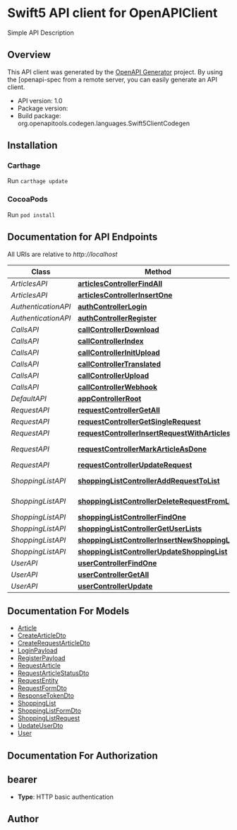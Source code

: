 # Swift5 API client for OpenAPIClient

Simple API Description

## Overview
This API client was generated by the [OpenAPI Generator](https://openapi-generator.tech) project.  By using the [openapi-spec from a remote server, you can easily generate an API client.

- API version: 1.0
- Package version: 
- Build package: org.openapitools.codegen.languages.Swift5ClientCodegen

## Installation

### Carthage

Run `carthage update`

### CocoaPods

Run `pod install`

## Documentation for API Endpoints

All URIs are relative to *http://localhost*

Class | Method | HTTP request | Description
------------ | ------------- | ------------- | -------------
*ArticlesAPI* | [**articlesControllerFindAll**](docs/ArticlesAPI.md#articlescontrollerfindall) | **GET** /api/articles | 
*ArticlesAPI* | [**articlesControllerInsertOne**](docs/ArticlesAPI.md#articlescontrollerinsertone) | **POST** /api/articles | 
*AuthenticationAPI* | [**authControllerLogin**](docs/AuthenticationAPI.md#authcontrollerlogin) | **POST** /api/auth/login | 
*AuthenticationAPI* | [**authControllerRegister**](docs/AuthenticationAPI.md#authcontrollerregister) | **POST** /api/auth/register | 
*CallsAPI* | [**callControllerDownload**](docs/CallsAPI.md#callcontrollerdownload) | **GET** /api/call/download/{id} | 
*CallsAPI* | [**callControllerIndex**](docs/CallsAPI.md#callcontrollerindex) | **GET** /api/call | 
*CallsAPI* | [**callControllerInitUpload**](docs/CallsAPI.md#callcontrollerinitupload) | **GET** /api/call/upload | 
*CallsAPI* | [**callControllerTranslated**](docs/CallsAPI.md#callcontrollertranslated) | **PUT** /api/call/translated/{id} | 
*CallsAPI* | [**callControllerUpload**](docs/CallsAPI.md#callcontrollerupload) | **POST** /api/call/upload/{id} | 
*CallsAPI* | [**callControllerWebhook**](docs/CallsAPI.md#callcontrollerwebhook) | **GET** /api/call/webhook | 
*DefaultAPI* | [**appControllerRoot**](docs/DefaultAPI.md#appcontrollerroot) | **GET** /api | 
*RequestAPI* | [**requestControllerGetAll**](docs/RequestAPI.md#requestcontrollergetall) | **GET** /api/request | 
*RequestAPI* | [**requestControllerGetSingleRequest**](docs/RequestAPI.md#requestcontrollergetsinglerequest) | **GET** /api/request/{requestId} | 
*RequestAPI* | [**requestControllerInsertRequestWithArticles**](docs/RequestAPI.md#requestcontrollerinsertrequestwitharticles) | **POST** /api/request | 
*RequestAPI* | [**requestControllerMarkArticleAsDone**](docs/RequestAPI.md#requestcontrollermarkarticleasdone) | **PUT** /api/request/{requestId}/{articleId} | 
*RequestAPI* | [**requestControllerUpdateRequest**](docs/RequestAPI.md#requestcontrollerupdaterequest) | **PUT** /api/request/{requestId} | 
*ShoppingListAPI* | [**shoppingListControllerAddRequestToList**](docs/ShoppingListAPI.md#shoppinglistcontrolleraddrequesttolist) | **PUT** /api/shopping-list/{shoppingListId}/{requestId} | 
*ShoppingListAPI* | [**shoppingListControllerDeleteRequestFromList**](docs/ShoppingListAPI.md#shoppinglistcontrollerdeleterequestfromlist) | **DELETE** /api/shopping-list/{shoppingListId}/{requestId} | 
*ShoppingListAPI* | [**shoppingListControllerFindOne**](docs/ShoppingListAPI.md#shoppinglistcontrollerfindone) | **GET** /api/shopping-list/{id} | 
*ShoppingListAPI* | [**shoppingListControllerGetUserLists**](docs/ShoppingListAPI.md#shoppinglistcontrollergetuserlists) | **GET** /api/shopping-list | 
*ShoppingListAPI* | [**shoppingListControllerInsertNewShoppingList**](docs/ShoppingListAPI.md#shoppinglistcontrollerinsertnewshoppinglist) | **POST** /api/shopping-list | 
*ShoppingListAPI* | [**shoppingListControllerUpdateShoppingList**](docs/ShoppingListAPI.md#shoppinglistcontrollerupdateshoppinglist) | **PUT** /api/shopping-list/{id} | 
*UserAPI* | [**userControllerFindOne**](docs/UserAPI.md#usercontrollerfindone) | **GET** /api/user/{id} | 
*UserAPI* | [**userControllerGetAll**](docs/UserAPI.md#usercontrollergetall) | **GET** /api/user | 
*UserAPI* | [**userControllerUpdate**](docs/UserAPI.md#usercontrollerupdate) | **PUT** /api/user/{id} | 


## Documentation For Models

 - [Article](docs/Article.md)
 - [CreateArticleDto](docs/CreateArticleDto.md)
 - [CreateRequestArticleDto](docs/CreateRequestArticleDto.md)
 - [LoginPayload](docs/LoginPayload.md)
 - [RegisterPayload](docs/RegisterPayload.md)
 - [RequestArticle](docs/RequestArticle.md)
 - [RequestArticleStatusDto](docs/RequestArticleStatusDto.md)
 - [RequestEntity](docs/RequestEntity.md)
 - [RequestFormDto](docs/RequestFormDto.md)
 - [ResponseTokenDto](docs/ResponseTokenDto.md)
 - [ShoppingList](docs/ShoppingList.md)
 - [ShoppingListFormDto](docs/ShoppingListFormDto.md)
 - [ShoppingListRequest](docs/ShoppingListRequest.md)
 - [UpdateUserDto](docs/UpdateUserDto.md)
 - [User](docs/User.md)


## Documentation For Authorization


## bearer

- **Type**: HTTP basic authentication


## Author




